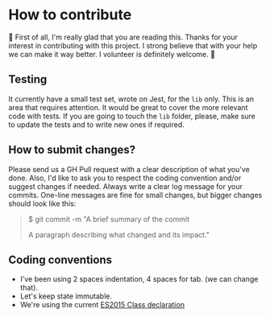 # How to contribute 

🎉 First of all, I'm really glad that you are reading this. Thanks for your interest in contributing with this project. I strong believe that with your help we can make it way better. I volunteer is definitely welcome. 🙂

## Testing

It currently have a small test set, wrote on Jest, for the `lib` only. This is an area that requires attention. It would be great to cover the more relevant code with tests. If you are going to touch the `lib` folder, please, make sure to update the tests and to write new ones if required.

## How to submit changes?

Please send us a GH Pull request with a clear description of what you've done. Also, I'd like to ask you to respect the coding convention and/or suggest changes if needed.
Always write a clear log message for your commits. One-line messages are fine for small changes, but bigger changes should look like this:

> $ git commit -m "A brief summary of the commit
> 
> A paragraph describing what changed and its impact."

## Coding conventions

* I've been using 2 spaces indentation, 4 spaces for tab. (we can change that).
* Let's keep state immutable.
* We're using the current [ES2015 Class declaration](https://developer.mozilla.org/en-US/docs/Web/JavaScript/Reference/Classes#Class_declarations)
